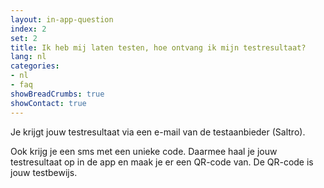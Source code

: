 ```yaml
---
layout: in-app-question
index: 2
set: 2
title: Ik heb mij laten testen, hoe ontvang ik mijn testresultaat? 
lang: nl
categories:
- nl
- faq
showBreadCrumbs: true
showContact: true
---
```

Je krijgt jouw testresultaat via een e-mail van de testaanbieder (Saltro). 

Ook krijg je een sms met een unieke code. Daarmee haal je jouw testresultaat op in de app en maak je er een QR-code van. De QR-code is jouw testbewijs.
